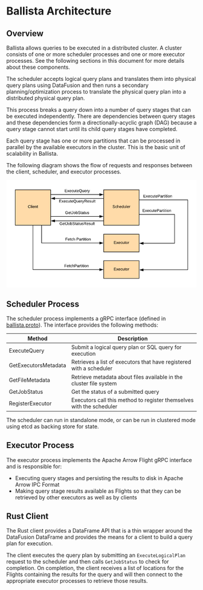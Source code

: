 # Ballista Architecture

## Overview

Ballista allows queries to be executed in a distributed cluster. A cluster consists of one or 
more scheduler processes and one or more executor processes. See the following sections in this document for more
details about these components.

The scheduler accepts logical query plans and translates them into physical query plans using DataFusion and then 
runs a secondary planning/optimization process to translate the physical query plan into a distributed physical 
query plan. 

This process breaks a query down into a number of query stages that can be executed independently. There are 
dependencies between query stages and these dependencies form a directionally-acyclic graph (DAG) because a query 
stage cannot start until its child query stages have completed.

Each query stage has one or more partitions that can be processed in parallel by the available 
executors in the cluster. This is the basic unit of scalability in Ballista.

The following diagram shows the flow of requests and responses between the client, scheduler, and executor 
processes. 

![Query Execution Flow](images/query-execution.png)

## Scheduler Process

The scheduler process implements a gRPC interface (defined in 
[ballista.proto](../rust/ballista/proto/ballista.proto)). The interface provides the following methods:

| Method               | Description                                                          |
|----------------------|----------------------------------------------------------------------|
| ExecuteQuery         | Submit a logical query plan or SQL query for execution               |
| GetExecutorsMetadata | Retrieves a list of executors that have registered with a scheduler  |
| GetFileMetadata      | Retrieve metadata about files available in the cluster file system   |
| GetJobStatus         | Get the status of a submitted query                                  |
| RegisterExecutor     | Executors call this method to register themselves with the scheduler |

The scheduler can run in standalone mode, or can be run in clustered mode using etcd as backing store for state.

## Executor Process

The executor process implements the Apache Arrow Flight gRPC interface and is responsible for:

- Executing query stages and persisting the results to disk in Apache Arrow IPC Format
- Making query stage results available as Flights so that they can be retrieved by other executors as well as by 
  clients

## Rust Client

The Rust client provides a DataFrame API that is a thin wrapper around the DataFusion DataFrame and provides
the means for a client to build a query plan for execution.

The client executes the query plan by submitting an `ExecuteLogicalPlan` request to the scheduler and then calls
`GetJobStatus` to check for completion. On completion, the client receives a list of locations for the Flights 
containing the results for the query and will then connect to the appropriate executor processes to retrieve 
those results.

